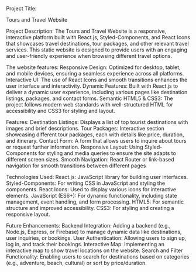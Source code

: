 Project Title:

Tours and Travel Website

Project Description:
The Tours and Travel Website is a responsive, interactive platform built with React.js, Styled-Components, and React Icons that showcases travel destinations, tour packages, and other relevant travel services. This static website is designed to provide users with an engaging and user-friendly experience when browsing different travel options.

The website features:
Responsive Design: Optimized for desktop, tablet, and mobile devices, ensuring a seamless experience across all platforms.
Interactive UI: The use of React Icons and smooth transitions enhances the user interface and interactivity.
Dynamic Features: Built with React.js to deliver a dynamic user experience, including various pages like destination listings, packages, and contact forms.
Semantic HTML5 & CSS3: The project follows modern web standards with well-structured HTML for accessibility and CSS3 for styling and layout.

Features:
Destination Listings: Displays a list of top tourist destinations with images and brief descriptions.
Tour Packages: Interactive section showcasing different tour packages, each with details like price, duration, and itinerary.
Contact Form: A form that allows users to inquire about tours or request further information.
Responsive Layout: Using Styled-Components for styling and media queries to ensure the site adapts to different screen sizes.
Smooth Navigation: React Router or link-based navigation for smooth transitions between different pages

Technologies Used:
React.js: JavaScript library for building user interfaces.
Styled-Components: For writing CSS in JavaScript and styling the components.
React Icons: Used to display various icons for interactive elements.
JavaScript (ES6+): For dynamic functionality, including state management, event handling, and form processing.
HTML5: For semantic structure and improved accessibility.
CSS3: For styling and creating a responsive layout.

Future Enhancements:
Backend Integration: Adding a backend (e.g., Node.js, Express, or Firebase) to manage dynamic data like destinations, user inquiries, or bookings.
User Authentication: Allowing users to sign up, log in, and track their bookings.
Interactive Map: Implementing an interactive map to show travel locations on the website.
Search and Filter Functionality: Enabling users to search for destinations based on categories (e.g., adventure, beach, cultural) or sort by price/duration.
